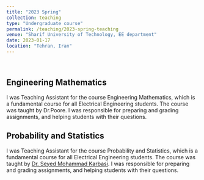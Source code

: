 ```yaml
---
title: "2023 Spring"
collection: teaching
type: "Undergraduate course"
permalink: /teaching/2023-spring-teaching
venue: "Sharif University of Technology, EE department"
date: 2023-01-17
location: "Tehran, Iran"
---
```


$~$
$~$

## Engineering Mathematics

I was Teaching Assistant for the course Engineering Mathematics, which is a fundamental course for all Electrical Engineering students. The course was taught by Dr.Poore. I was responsible for preparing and grading assignments, and helping students with their questions.

## Probability and Statistics

I was Teaching Assistant for the course Probability and Statistics, which is a fundamental course for all Electrical Engineering students. The course was taught by [Dr. Seyed Mohammad Karbasi](https://scholar.google.com/citations?user=JQs9TcgAAAAJ&hl=en). I was responsible for preparing and grading assignments, and helping students with their questions.
